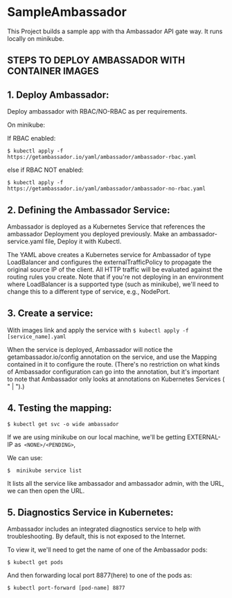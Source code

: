 # SampleAmbassador
This Project builds a sample app with tha Ambassador API gate way. It runs locally on minikube.


## STEPS TO DEPLOY AMBASSADOR WITH CONTAINER IMAGES

## 1. Deploy Ambassador:
Deploy ambassador with RBAC/NO-RBAC as per requirements. 

On minikube: 

If RBAC enabled:

`$ kubectl apply -f https://getambassador.io/yaml/ambassador/ambassador-rbac.yaml `

else if RBAC NOT enabled:

`$ kubectl apply -f https://getambassador.io/yaml/ambassador/ambassador-no-rbac.yaml`
 
## 2. Defining the Ambassador Service:

Ambassador is deployed as a Kubernetes Service that references the ambassador Deployment you deployed previously.
Make an ambassador-service.yaml file, Deploy it with Kubectl.

The YAML above creates a Kubernetes service for Ambassador of type LoadBalancer and configures the externalTrafficPolicy to propagate the original source IP of the client. All HTTP traffic will be evaluated against the routing rules you create. Note that if you're not deploying in an environment where LoadBalancer is a supported type (such as minikube), we'll need to change this to a different type of service, e.g., NodePort.

## 3. Create a service:

With images link and apply the service with 
`$ kubectl apply -f [service_name].yaml`
 
When the service is deployed, Ambassador will notice the getambassador.io/config annotation on the service, and use the Mapping contained in it to configure the route. (There's no restriction on what kinds of Ambassador configuration can go into the annotation, but it's important to note that Ambassador only looks at annotations on Kubernetes Services ( " | ").)
 
## 4. Testing the mapping:

`$ kubectl get svc -o wide ambassador`

If we are using minikube on our local machine, we'll be getting EXTERNAL-IP as` <NONE>/<PENDING>`, 

We can use: 

 `$  minikube service list`
 
It lists all the service like ambassador and ambassador admin, with the URL, we can then open the URL.
 
## 5. Diagnostics Service in Kubernetes:

Ambassador includes an integrated diagnostics service to help with troubleshooting. By default, this is not exposed to the Internet. 

To view it, we'll need to get the name of one of the Ambassador pods:

`$ kubectl get pods`

And then forwarding local port 8877(here) to one of the pods as:

`$ kubectl port-forward [pod-name] 8877`
